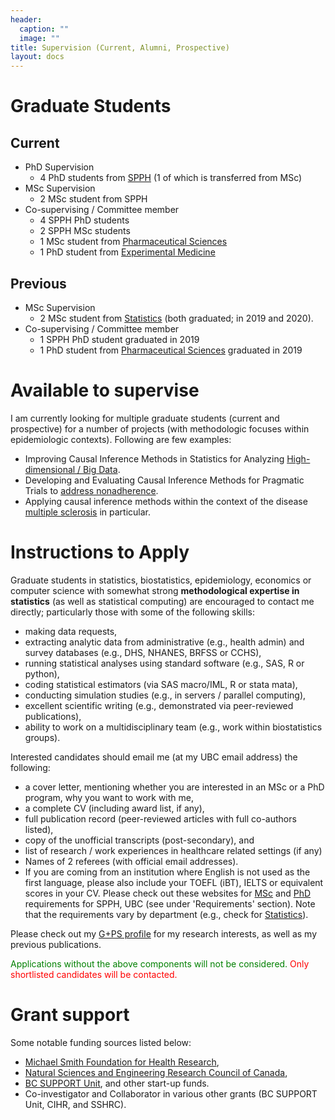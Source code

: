 ```yaml
---
header:
  caption: ""
  image: ""
title: Supervision (Current, Alumni, Prospective)
layout: docs
---
```


# Graduate Students

## Current

- PhD Supervision
  - 4 PhD students from [SPPH](http://www.spph.ubc.ca/) (1 of which is transferred from MSc)
- MSc Supervision
  - 2 MSc student from SPPH
- Co-supervising / Committee member 
  - 4 SPPH PhD students
  - 2 SPPH MSc students
  - 1 MSc student from [Pharmaceutical Sciences](https://pharmsci.ubc.ca/)
  - 1 PhD student from [Experimental Medicine](https://exp.med.ubc.ca/)

## Previous

- MSc Supervision
  - 2 MSc student from [Statistics](https://www.stat.ubc.ca/people) (both graduated; in 2019 and 2020).
- Co-supervising / Committee member 
  - 1 SPPH PhD student graduated in 2019
  - 1 PhD student from [Pharmaceutical Sciences](https://pharmsci.ubc.ca/) graduated in 2019 


# Available to supervise

I am currently looking for multiple graduate students (current and prospective) for a number of projects (with methodologic focuses within epidemiologic contexts). Following are few examples:

- Improving Causal Inference Methods in Statistics for Analyzing [High-dimensional / Big Data](https://t.co/vvjmIrKMrR).
- Developing and Evaluating Causal Inference Methods for Pragmatic Trials to [address nonadherence](https://www.youtube.com/watch?v=ur1etAewqHA).
- Applying causal inference methods within the context of the disease [multiple sclerosis](https://journals.sagepub.com/doi/full/10.1177/0962280216668554) in particular.

# Instructions to Apply

Graduate students in statistics, biostatistics, epidemiology, economics or computer science with somewhat strong **methodological expertise in statistics** (as well as statistical computing) are encouraged to contact me directly; particularly those with some of the following skills: 

- making data requests, 
- extracting analytic data from administrative (e.g., health admin) and survey databases (e.g., DHS, NHANES, BRFSS or CCHS), 
- running statistical analyses using standard software (e.g., SAS, R or python), 
- coding statistical estimators (via SAS macro/IML, R or stata mata), 
- conducting simulation studies (e.g., in servers / parallel computing), 
- excellent scientific writing (e.g., demonstrated via peer-reviewed publications), 
- ability to work on a multidisciplinary team (e.g., work within biostatistics groups). 

Interested candidates should email me (at my UBC email address) the following: 

- a cover letter, mentioning whether you are interested in an MSc or a PhD program, why you want to work with me,
- a complete CV (including award list, if any), 
- full publication record (peer-reviewed articles with full co-authors listed),
- copy of the unofficial transcripts (post-secondary), and 
- list of research / work experiences in healthcare related settings (if any)
- Names of 2 referees (with official email addresses).
- If you are coming from an institution where English is not used as the first language, please also include your TOEFL (iBT), IELTS or equivalent scores in your CV. Please check out these websites for [MSc](https://www.grad.ubc.ca/prospective-students/graduate-degree-programs/master-of-science-population-public-health) and [PhD](https://www.grad.ubc.ca/prospective-students/graduate-degree-programs/phd-population-public-health) requirements for SPPH, UBC (see under 'Requirements' section). Note that the requirements vary by department (e.g., check for [Statistics](https://www.grad.ubc.ca/prospective-students/graduate-degree-programs/master-of-science-statistics)).

Please check out my [G+PS profile](https://www.grad.ubc.ca/researcher/16712-karim) for my research interests, as well as my previous publications. 

<span style="color:green">Applications without the above components will not be considered.</span>
<span style="color:red">Only shortlisted candidates will be contacted.</span>

# Grant support

Some notable funding sources listed below:

- [Michael Smith Foundation for Health Research](https://www.msfhr.org/causal-inference-framework-analyzing-large-administrative-healthcare-databases-focus-multiple), 
- [Natural Sciences and Engineering Research Council of Canada](https://www.nserc-crsng.gc.ca/ase-oro/Details-Detailles_eng.asp?id=655112), 
- [BC SUPPORT Unit](https://bcsupportunit.ca/real-world-clinical-trials-project-themes), and other start-up funds.
- Co-investigator and Collaborator in various other grants (BC SUPPORT Unit, CIHR, and SSHRC). 